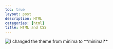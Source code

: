 ```yaml
---
toc: true
layout: post
description: HTML
categories: [html]
title: HTML and CSS
---
```


![]({{site.baseurl}}/images/changed_theme.png "I changed the theme from minima to **minimal**")